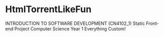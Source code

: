 # HtmlTorrentLikeFun
INTRODUCTION TO SOFTWARE DEVELOPMENT (CN4102_1)
Static Front-end Project Computer Science Year 1
Everything Custom!
